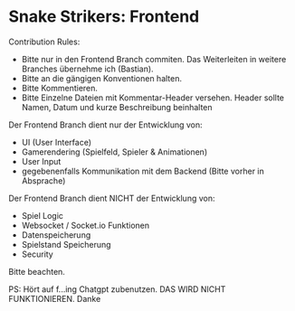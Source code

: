 # Snake Strikers: Frontend
Contribution Rules:
- Bitte nur in den Frontend Branch commiten. Das Weiterleiten in weitere Branches übernehme ich (Bastian).
- Bitte an die gängigen Konventionen halten.
- Bitte Kommentieren.
- Bitte Einzelne Dateien mit Kommentar-Header versehen.
  Header sollte Namen, Datum und kurze Beschreibung beinhalten
  
Der Frontend Branch dient nur der Entwicklung von:
- UI (User Interface)
- Gamerendering (Spielfeld, Spieler & Animationen)
- User Input
- gegebenenfalls Kommunikation mit dem Backend (Bitte vorher in Absprache)

Der Frontend Branch dient NICHT der Entwicklung von:
- Spiel Logic
- Websocket / Socket.io Funktionen
- Datenspeicherung
- Spielstand Speicherung
- Security

Bitte beachten.

PS: Hört auf f...ing Chatgpt zubenutzen. DAS WIRD NICHT FUNKTIONIEREN.
Danke
